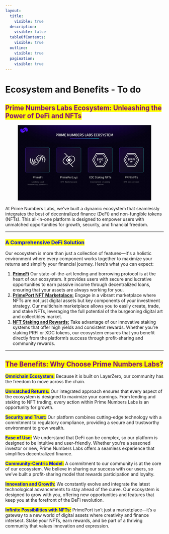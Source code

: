 ```yaml
---
layout:
  title:
    visible: true
  description:
    visible: false
  tableOfContents:
    visible: true
  outline:
    visible: true
  pagination:
    visible: true
---
```


# Ecosystem and Benefits - To do

## <mark style="color:purple;">Prime Numbers Labs Ecosystem: Unleashing the Power of DeFi and NFTs</mark>

<figure><img src="../.gitbook/assets/PRIMENUMBERSLABSECOSYSTEM.jpg" alt=""><figcaption></figcaption></figure>

At Prime Numbers Labs, we've built a dynamic ecosystem that seamlessly integrates the best of decentralized finance (DeFi) and non-fungible tokens (NFTs). This all-in-one platform is designed to empower users with unmatched opportunities for growth, security, and financial freedom.

***

### <mark style="color:blue;">A Comprehensive DeFi Solution</mark>

Our ecosystem is more than just a collection of features—it's a holistic environment where every component works together to maximize your returns and simplify your financial journey. Here’s what you can expect:

1. [**PrimeFi**](https://primefi.xyz/) Our state-of-the-art lending and borrowing protocol is at the heart of our ecosystem. It provides users with secure and lucrative opportunities to earn passive income through decentralized loans, ensuring that your assets are always working for you.
2. [**PrimePort NFT Marketplace:**](https://primeport.xyz/) Engage in a vibrant marketplace where NFTs are not just digital assets but key components of your investment strategy. Our multichain marketplace allows you to easily create, trade, and stake NFTs, leveraging the full potential of the burgeoning digital art and collectibles market.
3. [**NFT Staking and Rewards:**](https://staking.primenumbers.xyz/) Take advantage of our innovative staking systems that offer high yields and consistent rewards. Whether you’re staking PRFI or XDC tokens, our ecosystem ensures that you benefit directly from the platform’s success through profit-sharing and community rewards.

***

## <mark style="color:purple;">The Benefits: Why Choose Prime Numbers Labs?</mark>

<mark style="color:blue;">**Omnichain Ecosystem:**</mark> Because it is built on LayerZero, our community has the freedom to move across the chain.

<mark style="color:blue;">**Unmatched Returns:**</mark> Our integrated approach ensures that every aspect of the ecosystem is designed to maximize your earnings. From lending and staking to NFT trading, every action within Prime Numbers Labs is an opportunity for growth.

<mark style="color:blue;">**Security and Trust:**</mark> Our platform combines cutting-edge technology with a commitment to regulatory compliance, providing a secure and trustworthy environment to grow wealth.

<mark style="color:blue;">**Ease of Use:**</mark> We understand that DeFi can be complex, so our platform is designed to be intuitive and user-friendly. Whether you're a seasoned investor or new, Prime Numbers Labs offers a seamless experience that simplifies decentralized finance.

<mark style="color:blue;">**Community-Centric Model:**</mark> A commitment to our community is at the core of our ecosystem. We believe in sharing our success with our users, so we’ve built a profit-sharing model that rewards participation and loyalty.

<mark style="color:blue;">**Innovation and Growth:**</mark> We constantly evolve and integrate the latest technological advancements to stay ahead of the curve. Our ecosystem is designed to grow with you, offering new opportunities and features that keep you at the forefront of the DeFi revolution.

<mark style="color:blue;">**Infinite Possibilities with NFTs:**</mark> PrimePort isn’t just a marketplace—it’s a gateway to a new world of digital assets where creativity and finance intersect. Stake your NFTs, earn rewards, and be part of a thriving community that values innovation and expression.
